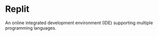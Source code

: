 # Replit
An online integrated development environment (IDE) supporting multiple programming languages.